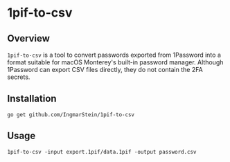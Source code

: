 # 1pif-to-csv

## Overview

`1pif-to-csv` is a tool to convert passwords exported from 1Password into a format suitable for macOS Monterey's
built-in password manager. Although 1Password can export CSV files directly, they do not contain the 2FA secrets.

## Installation

```shell
go get github.com/IngmarStein/1pif-to-csv
```

## Usage

```shell
1pif-to-csv -input export.1pif/data.1pif -output password.csv
```